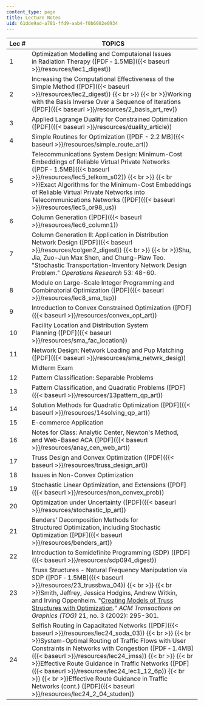```yaml
---
content_type: page
title: Lecture Notes
uid: 61dde9ad-a781-ffd9-aab4-f0b6082e0934
---
```


| Lec # | TOPICS |
| --- | --- |
| 1 | Optimization Modelling and Computaional Issues in Radiation Therapy ([PDF ‑ 1.5MB]({{< baseurl >}}/resources/lec1_digest)) |
| 2 | Increasing the Computational Effectiveness of the Simple Method ([PDF]({{< baseurl >}}/resources/lec2_digest))  {{< br >}}  {{< br >}}Working with the Basis Inverse Over a Sequence of Iterations ([PDF]({{< baseurl >}}/resources/2_basis_art_rev)) |
| 3 | Applied Lagrange Duality for Constrained Optimization ([PDF]({{< baseurl >}}/resources/duality_article)) |
| 4 | Simple Routines for Optimization ([PDF - 2.2 MB]({{< baseurl >}}/resources/simple_route_art)) |
| 5 | Telecommunications System Design: Minimum-Cost Embeddings of Reliable Virtual Private Networks ([PDF ‑ 1.5MB]({{< baseurl >}}/resources/lec5_telkom_s02))  {{< br >}}  {{< br >}}Exact Algorithms for the Minimum-Cost Embeddings of Reliable Virtual Private Networks into Telecommunications Networks ([PDF]({{< baseurl >}}/resources/lec5_or98_us)) |
| 6 | Column Generation ([PDF]({{< baseurl >}}/resources/lec6_column1)) |
| 7 | Column Generation II: Application in Distribution Network Design ([PDF]({{< baseurl >}}/resources/colgen2_digest))  {{< br >}}  {{< br >}}Shu, Jia, Zuo-Jun Max Shen, and Chung-Piaw Teo. "Stochastic Transportation-Inventory Network Design Problem." _Operations Research_ 53: 48-60. |
| 8 | Module on Large-Scale Integer Programming and Combinatorial Optimization ([PDF]({{< baseurl >}}/resources/lec8_sma_tsp)) |
| 9 | Introduction to Convex Constrained Optimization ([PDF]({{< baseurl >}}/resources/convex_opt_art)) |
| 10 | Facility Location and Distribution System Planning ([PDF]({{< baseurl >}}/resources/sma_fac_location)) |
| 11 | Network Design: Network Loading and Pup Matching ([PDF]({{< baseurl >}}/resources/sma_netwrk_desig)) |
| &nbsp; | Midterm Exam |
| 12 | Pattern Classification: Separable Problems |
| 13 | Pattern Classification, and Quadratic Problems ([PDF]({{< baseurl >}}/resources/13pattern_qp_art)) |
| 14 | Solution Methods for Quadratic Optimization ([PDF]({{< baseurl >}}/resources/14solving_qp_art)) |
| 15 | E-commerce Application |
| 16 | Notes for Class: Analytic Center, Newton's Method, and Web-Based ACA ([PDF]({{< baseurl >}}/resources/anay_cen_web_art)) |
| 17 | Truss Design and Convex Optimization ([PDF]({{< baseurl >}}/resources/truss_design_art)) |
| 18 | Issues in Non-Convex Optimization |
| 19 | Stochastic Linear Optimization, and Extensions ([PDF]({{< baseurl >}}/resources/non_convex_prob)) |
| 20 | Optimization under Uncertainty ([PDF]({{< baseurl >}}/resources/stochastic_lp_art)) |
| 21 | Benders' Decomposition Methods for Structured Optimization, including Stochastic Optimization ([PDF]({{< baseurl >}}/resources/benders_art)) |
| 22 | Introduction to Semidefinite Programming (SDP) ([PDF]({{< baseurl >}}/resources/sdp094_digest)) |
| 23 | Truss Structures - Natural Frequency Manipulation via SDP ([PDF ‑ 1.5MB]({{< baseurl >}}/resources/23_trussbwa_04))  {{< br >}}  {{< br >}}Smith, Jeffrey, Jessica Hodgins, Andrew Witkin, and Irving Oppenheim. "[Creating Models of Truss Structures with Optimization](https://www.cs.rpi.edu/~cutler/gaudi/smith_truss_optimization.pdf)." _ACM Transactions on Graphics (TOG)_ 21, no. 3 (2002): 295-301. |
| 24 | Selfish Routing in Capacitated Networks ([PDF]({{< baseurl >}}/resources/lec24_soda_03))  {{< br >}}  {{< br >}}System-Optimal Routing of Traffic Flows with User Constraints in Networks with Congestion ([PDF ‑ 1.4MB]({{< baseurl >}}/resources/lec24_jmss))  {{< br >}}  {{< br >}}Effective Route Guidance in Traffic Networks ([PDF]({{< baseurl >}}/resources/lec24_lec1_12_6p))  {{< br >}}  {{< br >}}Effective Route Guidance in Traffic Networks (cont.) ([PDF]({{< baseurl >}}/resources/lec24_2_04_studen))